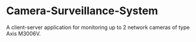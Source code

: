# Camera-Surveillance-System
A client-server application for monitoring up to 2 network cameras of type Axis M3006V.
